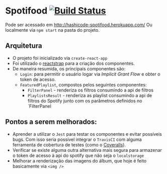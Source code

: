 # Spotifood [![Build Status](https://travis-ci.org/hashiCode/ifood-frontend-test.svg?branch=master)](https://travis-ci.org/hashiCode/ifood-frontend-test)

Pode ser acessado em http://hashicode-spotifood.herokuapp.com/
Ou localmente via `npm start` na pasta do projeto.

## Arquitetura

- O projeto foi inicializado via `create-react-app`
- Foi utilizado o [reactstrap](https://reactstrap.github.io/) para a criação dos componentes.
- De maneira resumida, os principais componentes são:
  - `Login`: para permitir o usuário logar via _Implicit Grant Flow_ e obter o token de acesso.
  - `FeaturedPlaylist`, compostos pelos seguintes componentes:
    - `FilterPanel` - renderiza os filtros consumindo a api de filtros
	- `PlaylistsResult` - renderiza as playlist consumindo a api de filtros do Spotify junto com os parâmetros definidos no `FilterPanel

## Pontos a serem melhorados:
- Aprender a utilizar o `Jest` para testar os componentes e evitar possíveis bugs. Com isso seria possível integrar o `TravisCI` com alguma ferramenta de cobertura de testes (como o [Coveralls](https://coveralls.io/)).
- Verificar se existe alguma outra alternativa mais segura para armazenar o token de acesso à api do spotify que não seja o `localstorage`
- Melhorar a renderização das imagens do álbum, que hoje é feito basicamente via `<img />`


